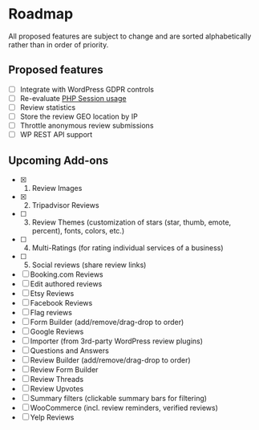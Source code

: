 # Roadmap

All proposed features are subject to change and are sorted alphabetically rather than in order of priority.

## Proposed features

- [ ] Integrate with WordPress GDPR controls
- [ ] Re-evaluate [PHP Session usage](https://wordpress.org/support/topic/sessions-and-cookies-with-server-cache/#post-11440624)
- [ ] Review statistics
- [ ] Store the review GEO location by IP
- [ ] Throttle anonymous review submissions
- [ ] WP REST API support

## Upcoming Add-ons

- [x] 1. Review Images
- [x] 2. Tripadvisor Reviews
- [ ] 3. Review Themes (customization of stars (star, thumb, emote, percent), fonts, colors, etc.)
- [ ] 4. Multi-Ratings (for rating individual services of a business)
- [ ] 5. Social reviews (share review links)
- [ ] Booking.com Reviews
- [ ] Edit authored reviews
- [ ] Etsy Reviews
- [ ] Facebook Reviews
- [ ] Flag reviews
- [ ] Form Builder (add/remove/drag-drop to order)
- [ ] Google Reviews
- [ ] Importer (from 3rd-party WordPress review plugins)
- [ ] Questions and Answers
- [ ] Review Builder (add/remove/drag-drop to order)
- [ ] Review Form Builder
- [ ] Review Threads
- [ ] Review Upvotes
- [ ] Summary filters (clickable summary bars for filtering)
- [ ] WooCommerce (incl. review reminders, verified reviews)
- [ ] Yelp Reviews
